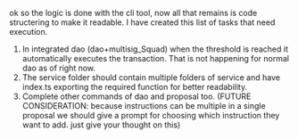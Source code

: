 ok so the logic is done with the cli tool, now all that remains is code structering to make it readable. I have created this list of tasks that need execution.

1. In integrated dao (dao+multisig_Squad) when the threshold is reached it automatically executes the transaction. That is not happening for normal dao as of right now.
2. The service folder should contain multiple folders of service and have index.ts exporting the required function for better readability.
3. Complete other commands of dao and proposal too. (FUTURE CONSIDERATION: because instructions can be multiple in a single proposal we should give a prompt for choosing which instruction they want to add. just give your thought on this)

